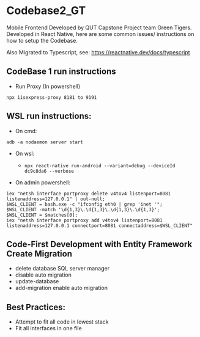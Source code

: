 # Codebase2_GT
Mobile Frontend Developed by QUT Capstone Project team Green Tigers.
Developed in React Native, here are some common issues/ instructions on how to setup the Codebase.

Also Migrated to Typescript, see: https://reactnative.dev/docs/typescript

## CodeBase 1 run instructions
* Run Proxy (In powershell)
```
npx iisexpress-proxy 8181 to 9191
```

## WSL run instructions:
* On cmd:
```
adb -a nodaemon server start
```
* On wsl: 
    - ```npx react-native run-android --variant=debug --deviceId dc9c8da6 --verbose```

* On admin powershell:
```
iex "netsh interface portproxy delete v4tov4 listenport=8081 listenaddress=127.0.0.1" | out-null;
$WSL_CLIENT = bash.exe -c "ifconfig eth0 | grep 'inet '";
$WSL_CLIENT -match '\d{1,3}\.\d{1,3}\.\d{1,3}\.\d{1,3}';
$WSL_CLIENT = $matches[0];
iex "netsh interface portproxy add v4tov4 listenport=8081 listenaddress=127.0.0.1 connectport=8081 connectaddress=$WSL_CLIENT"
```
## Code-First Development with Entity Framework Create Migration
* delete database SQL server manager 
* disable auto migration 
* update-database 
* add-migration enable auto migration

## Best Practices: 
* Attempt to fit all code in lowest stack
* Fit all interfaces in one file